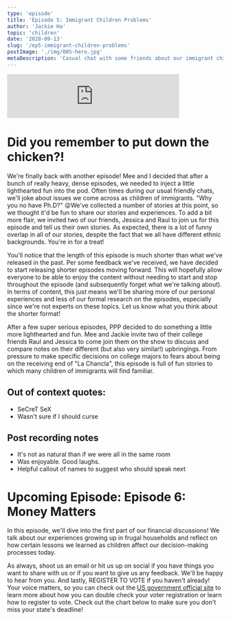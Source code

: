 ```yaml
---
type: 'episode'
title: 'Episode 5: Immigrant Children Problems'
author: 'Jackie Ha'
topic: 'children'
date: '2020-09-13'
slug: '/ep5-immigrant-children-problems'
postImage: './img/005-hero.jpg'
metaDescription: 'Casual chat with some friends about our immigrant childhoods'
---
```


<iframe src="https://anchor.fm/poorpeople/embed/episodes/005-Immigrant-Children-Problems-ek9nu6/a-a3cgpre" height="102px" width="400px" frameborder="0" scrolling="no"></iframe>

# Did you remember to put down the chicken?!

We're finally back with another episode! Mee and I decided that after a bunch of really heavy, dense episodes, we needed to inject a little lighthearted fun into the pod. Often times during our usual friendly chats, we'll joke about issues we come across as children of immigrants. "Why you no have Ph.D?" 😜We've collected a number of stories at this point, so we thought it'd be fun to share our stories and experiences. To add a bit more flair, we invited two of our friends, Jessica and Raul to join us for this episode and tell us their own stories. As expected, there is a lot of funny overlap in all of our stories, despite the fact that we all have different ethnic backgrounds. You're in for a treat!

You'll notice that the length of this episode is much shorter than what we've released in the past. Per some feedback we've received, we have decided to start releasing shorter episodes moving forward. This will hopefully allow everyone to be able to enjoy the content without needing to start and stop throughout the episode (and subsequently forget what we're talking about). In terms of content, this just means we'll be sharing more of our personal experiences and less of our formal research on the episodes, especially since we're not experts on these topics. Let us know what you think about the shorter format!

After a few super serious episodes, PPP decided to do something a little more lighthearted and fun. Mee and Jackie invite two of their college friends Raul and Jessica to come join them on the show to discuss and compare notes on their different (but also very similar!) upbringings. From pressure to make specific decisions on college majors to fears about being on the receiving end of "La Chancla", this episode is full of fun stories to which many children of immigrants will find familiar.

## Out of context quotes:

- SeCreT SeX
- Wasn't sure if I should curse

## Post recording notes

- It's not as natural than if we were all in the same room
- Was enjoyable. Good laughs.
- Helpful callout of names to suggest who should speak next

# Upcoming Episode: Episode 6: Money Matters

In this episode, we'll dive into the first part of our financial discussions! We talk about our experiences growing up in frugal households and reflect on how certain lessons we learned as children affect our decision-making processes today.

As always, shoot us an email or hit us up on social if you have things you want to share with us or if you want to give us any feedback. We'll be happy to hear from you. And lastly, REGISTER TO VOTE if you haven't already! Your voice matters, so you can check out the [US government official site](https://vote.gov/) to learn more about how you can double check your voter registration or learn how to register to vote. Check out the chart below to make sure you don't miss your state's deadline!
